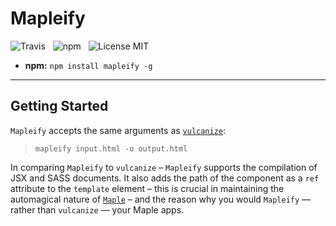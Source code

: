 # Mapleify

![Travis](http://img.shields.io/travis/Wildhoney/Mapleify.svg?style=flat)
&nbsp;
![npm](http://img.shields.io/npm/v/mapleify.svg?style=flat)
&nbsp;
![License MIT](http://img.shields.io/badge/License-MIT-lightgrey.svg?style=flat)

* **npm:** `npm install mapleify -g`

---

## Getting Started

`Mapleify` accepts the same arguments as [`vulcanize`](https://github.com/polymer/vulcanize):

> `mapleify input.html -o output.html`

In comparing `Mapleify` to `vulcanize` &ndash; `Mapleify` supports the compilation of JSX and SASS documents. It also adds the path of the component as a `ref` attribute to the `template` element &ndash; this is crucial in maintaining the automagical nature of [`Maple`](https://github.com/Wildhoney/Maple.js) &ndash; and the reason why you would `Mapleify` &mdash; rather than `vulcanize` &mdash; your Maple apps.
